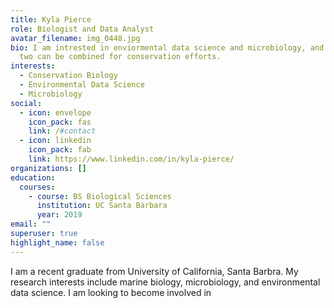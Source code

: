 ```yaml
---
title: Kyla Pierce
role: Biologist and Data Analyst
avatar_filename: img_0448.jpg
bio: I am intrested in enviormental data science and microbiology, and how the
  two can be combined for conservation efforts.
interests:
  - Conservation Biology
  - Environmental Data Science
  - Microbiology
social:
  - icon: envelope
    icon_pack: fas
    link: /#contact
  - icon: linkedin
    icon_pack: fab
    link: https://www.linkedin.com/in/kyla-pierce/
organizations: []
education:
  courses:
    - course: BS Biological Sciences
      institution: UC Santa Barbara
      year: 2019
email: ""
superuser: true
highlight_name: false
---
```

I am a recent graduate from University of California, Santa Barbra. My research interests include marine biology, microbiology, and environmental data science. I am looking to become involved in